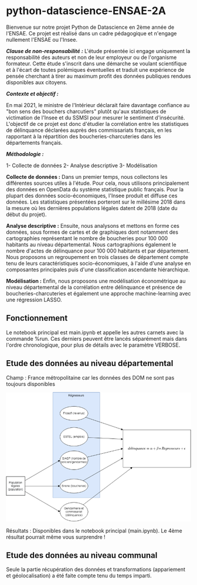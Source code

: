 # python-datascience-ENSAE-2A
Bienvenue sur notre projet Python de Datascience en 2ème année de l'ENSAE. Ce projet est réalisé dans un cadre pédagogique et n'engage nullement l'ENSAE ou l'Insee. 

***Clause de non-responsabilité :***
L'étude présentée ici engage uniquement la responsabilité des auteurs et non de leur employeur ou de l'organisme formateur.
Cette étude s'inscrit dans une démarche se voulant scientifique et à l'écart de toutes polémiques éventuelles et traduit une expérience de pensée cherchant à tirer au maximum profit des données publiques rendues disponibles aux citoyens.

***Contexte et objectif :***

En mai 2021, le ministre de l'Intérieur déclarait faire davantage confiance au "bon sens des bouchers charcutiers" plutôt qu'aux statistiques de victimation de l'Insee et du SSMSI pour mesurer le sentiment d'insécurité. L'objectif de ce projet est donc d'étudier la corrélation entre les statistiques de délinquance déclarées auprès des commissariats français, en les rapportant à la répartition des boucheries-charcuteries dans les départements français. 

***Méthodologie :***

1- Collecte de données
2- Analyse descriptive
3- Modélisation

**Collecte de données :** Dans un premier temps, nous collectons les différentes sources utiles à l'étude. Pour cela, nous utilisons principalement des données en OpenData du système statistique public français. Pour la plupart des données socio-économiques, l'Insee produit et diffuse ces données. Les statistiques présentées porteront sur le millésime 2018 dans la mesure où les dernières populations légales datent de 2018 (date du début du projet). 

**Analyse descriptive :** Ensuite, nous analysons et mettons en forme ces données, sous formes de cartes et de graphiques dont notamment des cartographies représentant le nombre de boucheries pour 100 000 habitants au niveau départemental. Nous cartographions également le nombre d'actes de délinquance pour 100 000 habitants et par département. Nous proposons un regroupement en trois classes de département compte tenu de leurs caractéristiques socio-économiques, à l'aide d'une analyse en composantes principales puis d'une classification ascendante hiérarchique.

**Modélisation :** Enfin, nous proposons une modélisation économétrique au niveau départemental  de la corrélation entre délinquance et présence de boucheries-charcuteries et également une approche machine-learning avec une régression LASSO.

## Fonctionnement

Le notebook principal est main.ipynb et appelle les autres carnets avec la commande %run. Ces derniers peuvent être lancés séparément mais dans l'ordre chronologique, pour plus de détails avec le paramètre VERBOSE.



## Etude des données au niveau départemental

Champ : France métropolitaine car les données des DOM ne sont pas toujours disponibles

![schema](./sources.drawio.png)

Résultats : Disponibles dans le notebook principal (main.ipynb). Le 4ème résultat pourrait même vous surprendre !

## Etude des données au niveau communal

Seule la partie récupération des données et transformations (appariement et géolocalisation) a été faite compte tenu du temps imparti.